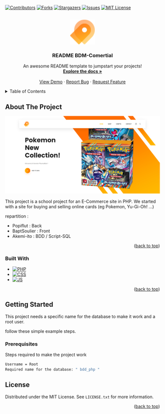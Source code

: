 <a name="readme-top"></a>

[![Contributors][contributors-shield]][contributors-url]
[![Forks][forks-shield]][forks-url]
[![Stargazers][stars-shield]][stars-url]
[![Issues][issues-shield]][issues-url]
[![MIT License][license-shield]][license-url]



<!-- PROJECT LOGO -->
<br />
<div align="center">
  <a href="https://github.com/BaptSoulier/e-commerce-PHP/tree/master">
    <img src="img/fav.png" alt="Logo" width="80" height="80">
  </a>

  <h3 align="center">README BDM-Comertial</h3>

  <p align="center">
    An awesome README template to jumpstart your projects!
    <br />
    <a href="https://github.com/BaptSoulier/e-commerce-PHP/tree/master"><strong>Explore the docs »</strong></a>
    <br />
    <br />
    <a href="https://github.com/BaptSoulier/e-commerce-PHP/tree/master">View Demo</a>
    ·
    <a href="https://github.com/BaptSoulier/e-commerce-PHP/issues">Report Bug</a>
    ·
    <a href="https://github.com/BaptSoulier/e-commerce-PHP/issues">Request Feature</a>
  </p>
</div>



<!-- TABLE OF CONTENTS -->
<details>
  <summary>Table of Contents</summary>
  <ol>
    <li>
      <a href="#about-the-project">About The Project</a>
      <ul>
        <li><a href="#built-with">Built With</a></li>
      </ul>
    </li>
    <li>
      <a href="#getting-started">Getting Started</a>
      <ul>
        <li><a href="#prerequisites">Prerequisites</a></li>
      </ul>
    </li>
    <li><a href="#license">License</a></li>
  </ol>
</details>



<!-- ABOUT THE PROJECT -->
## About The Project

[![Product Name Screen Shot][product-screenshot]](https://example.com)

This project is a school project for an E-Commerce site in PHP. We started with a site for buying and selling online cards (eg Pokemon, Yu-Gi-Oh! ...)

repartition :
* Popiflut : Back
* BaptSoulier : Front
* Akemi-ito : BDD / Script-SQL


<p align="right">(<a href="#readme-top">back to top</a>)</p>



### Built With

* [![PHP][PHP.js]][PHP-url]
* [![CSS][CSS.js]][CSS-url]
* [![JS][JS.io]][JS-url]

<p align="right">(<a href="#readme-top">back to top</a>)</p>



<!-- GETTING STARTED -->
## Getting Started

This project needs a specific name for the database to make it work and a root user.

follow these simple example steps.

### Prerequisites

Steps required to make the project work

  ```sh
  Username = Root
  Required name for the database: " bdd_php "
  ```




<!-- LICENSE -->
## License

Distributed under the MIT License. See `LICENSE.txt` for more information.

<p align="right">(<a href="#readme-top">back to top</a>)</p>


<!-- MARKDOWN LINKS & IMAGES -->
<!-- https://www.markdownguide.org/basic-syntax/#reference-style-links -->

[contributors-shield]: https://github.com/BaptSoulier/e-commerce-PHP/graphs/contributors
[contributors-url]: https://github.com/BaptSoulier/e-commerce-PHP/graphs/contributors


[forks-shield]: https://img.shields.io/github/forks/othneildrew/Best-README-Template.svg?style=for-the-badge
[forks-url]: https://github.com/BaptSoulier/e-commerce-PHP/forks


[stars-shield]: https://img.shields.io/github/stars/othneildrew/Best-README-Template.svg?style=for-the-badge
[stars-url]: https://github.com/BaptSoulier/e-commerce-PHP/stargazers


[issues-shield]: https://img.shields.io/github/issues/othneildrew/Best-README-Template.svg?style=for-the-badge
[issues-url]: https://github.com/BaptSoulier/e-commerce-PHP/issues


[license-shield]: https://img.shields.io/github/license/othneildrew/Best-README-Template.svg?style=for-the-badge
[license-url]: https://github.com/othneildrew/Best-README-Template/blob/master/LICENSE.txt


[PHP.js]:https://img.shields.io/badge/PHP-777BB4?style=for-the-badge&logo=php&logoColor=white
[PHP-url]: https://www.php.net


[CSS.js]: https://img.shields.io/badge/CSS-239120?&style=for-the-badge&logo=css3&logoColor=white
[CSS-url]: https://www.w3.org/Style/CSS/


[JS.io]: https://img.shields.io/badge/JavaScript-F7DF1E?style=for-the-badge&logo=JavaScript&logoColor=white
[JS-url]: https://www.javascript.com

[product-screenshot]: img/Home.png
